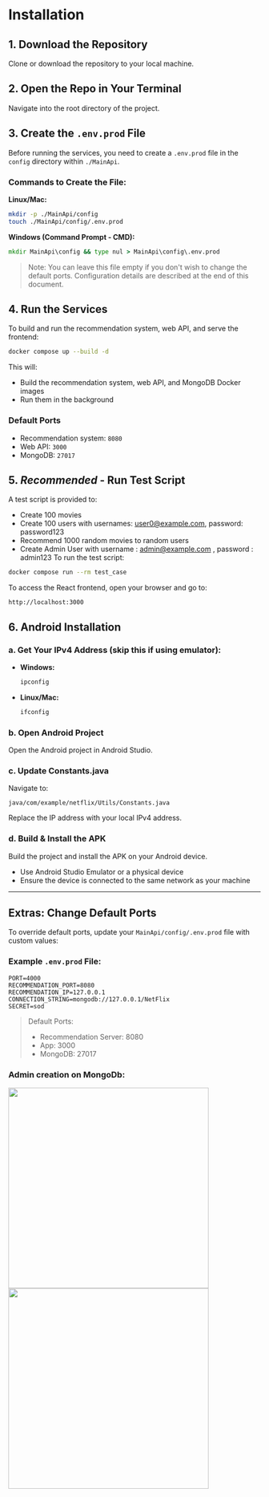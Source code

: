 # Installation

## 1. Download the Repository

Clone or download the repository to your local machine.

## 2. Open the Repo in Your Terminal

Navigate into the root directory of the project.

## 3. Create the `.env.prod` File

Before running the services, you need to create a `.env.prod` file in the `config` directory within `./MainApi`.

### Commands to Create the File:

**Linux/Mac:**

```bash
mkdir -p ./MainApi/config
touch ./MainApi/config/.env.prod
```

**Windows (Command Prompt - CMD):**

```cmd
mkdir MainApi\config && type nul > MainApi\config\.env.prod
```

> Note: You can leave this file empty if you don't wish to change the default ports. Configuration details are described at the end of this document.

## 4. Run the Services

To build and run the recommendation system, web API, and serve the frontend:

```bash
docker compose up --build -d
```

This will:

- Build the recommendation system, web API, and MongoDB Docker images
- Run them in the background

### Default Ports

- Recommendation system: `8080`
- Web API: `3000`
- MongoDB: `27017`

## 5. *Recommended* - Run Test Script

A test script is provided to:

- Create 100 movies
- Create 100 users with usernames: user0@example.com, password: password123
- Recommend 1000 random movies to random users
- Create Admin User with username : admin@example.com , password : admin123
To run the test script:

```bash
docker compose run --rm test_case

```
To access the React frontend, open your browser and go to:

```
http://localhost:3000
```



## 6. Android Installation

### a. Get Your IPv4 Address (skip this if using emulator):

- **Windows:**
  ```cmd
  ipconfig
  ```
- **Linux/Mac:**
  ```bash
  ifconfig
  ```

### b. Open Android Project

Open the Android project in Android Studio.

### c. Update Constants.java

Navigate to:

```
java/com/example/netflix/Utils/Constants.java
```

Replace the IP address with your local IPv4 address.

### d. Build & Install the APK

Build the project and install the APK on your Android device.

- Use Android Studio Emulator or a physical device
- Ensure the device is connected to the same network as your machine

---

## Extras: Change Default Ports

To override default ports, update your `MainApi/config/.env.prod` file with custom values:

### Example `.env.prod` File:

```
PORT=4000
RECOMMENDATION_PORT=8080
RECOMMENDATION_IP=127.0.0.1
CONNECTION_STRING=mongodb://127.0.0.1/NetFlix
SECRET=sod
```

> Default Ports:
>
> - Recommendation Server: 8080
> - App: 3000
> - MongoDB: 27017




### Admin creation on MongoDb:

<img src="https://github.com/user-attachments/assets/bcd2d0fd-e47f-4ad5-a25d-2993c6e66cd9" height="400"/>
<img src="https://github.com/user-attachments/assets/542cc508-3324-4eef-bda6-3782dacfeca9" height="400"/>



